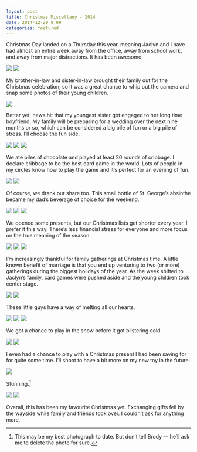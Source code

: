 ```yaml
---
layout: post
title: Christmas Miscellany - 2014
date: 2014-12-29 9:09
categories: featured
---
```


Christmas Day landed on a Thursday this year, meaning Jaclyn and I have had almost an entire week away from the office, away from school work, and away from major distractions. It has been awesome.

![](http://thenewsprint.s3.amazonaws.com/media/2014/12/PC271759.jpg)
![](http://thenewsprint.s3.amazonaws.com/media/2014/12/PC261617.jpg)

My brother-in-law and sister-in-law brought their family out for the Christmas celebration, so it was a great chance to whip out the camera and snap some photos of their young children. 

![](http://thenewsprint.s3.amazonaws.com/media/2014/12/PC241494.jpg)

Better yet, news hit that my youngest sister got engaged to her long time boyfriend. My family will be preparing for a wedding over the next nine months or so, which can be considered a big pile of fun or a big pile of stress. I’ll choose the fun side.

![](http://thenewsprint.s3.amazonaws.com/media/2014/12/PC261632.jpg)
![](http://thenewsprint.s3.amazonaws.com/media/2014/12/PC241572.jpg)
![](http://thenewsprint.s3.amazonaws.com/media/2014/12/PC241574.jpg)

We ate piles of chocolate and played at least 20 rounds of cribbage. I declare cribbage to be the best card game in the world. Lots of people in my circles know how to play the game and it’s perfect for an evening of fun.

![](http://thenewsprint.s3.amazonaws.com/media/2014/12/PC241512.jpg)
![](http://thenewsprint.s3.amazonaws.com/media/2014/12/PC241506.jpg)

Of course, we drank our share too. This small bottle of St. George’s absinthe became my dad’s beverage of choice for the weekend.

![](http://thenewsprint.s3.amazonaws.com/media/2014/12/PC241552.jpg)
![](http://thenewsprint.s3.amazonaws.com/media/2014/12/PC241544.jpg)
![](http://thenewsprint.s3.amazonaws.com/media/2014/12/PC241532.jpg)

We opened some presents, but our Christmas lists get shorter every year. I prefer it this way. There’s less financial stress for everyone and more focus on the true meaning of the season.

![](http://thenewsprint.s3.amazonaws.com/media/2014/12/PC241450.jpg)
![](http://thenewsprint.s3.amazonaws.com/media/2014/12/PC241488.jpg)
![](http://thenewsprint.s3.amazonaws.com/media/2014/12/PC251592.jpg)

I’m increasingly thankful for family gatherings at Christmas time. A little known benefit of marriage is that you end up venturing to two (or more) gatherings during the biggest holidays of the year. As the week shifted to Jaclyn’s family, card games were pushed aside and the young children took center stage.

![](http://thenewsprint.s3.amazonaws.com/media/2014/12/PC251605.jpg)
![](http://thenewsprint.s3.amazonaws.com/media/2014/12/PC271786.jpg)

These little guys have a way of melting all our hearts.

![](http://thenewsprint.s3.amazonaws.com/media/2014/12/PC271717.jpg)
![](http://thenewsprint.s3.amazonaws.com/media/2014/12/PC271763.jpg)
![](http://thenewsprint.s3.amazonaws.com/media/2014/12/PC271839.jpg)

We got a chance to play in the snow before it got blistering cold. 

![](http://thenewsprint.s3.amazonaws.com/media/2014/12/PC271735.jpg)
![](http://thenewsprint.s3.amazonaws.com/media/2014/12/PC271743.jpg)

I even had a chance to play with a Christmas present I had been saving for for quite some time. I’ll shoot to have a bit more on my new toy in the future.

![](http://thenewsprint.s3.amazonaws.com/media/2014/12/PC271706.jpg)

Stunning.[^1]

![](http://thenewsprint.s3.amazonaws.com/media/2014/12/PC271721.jpg)
![](http://thenewsprint.s3.amazonaws.com/media/2014/12/PC251589.jpg)

Overall, this has been my favourite Christmas yet. Exchanging gifts fell by the wayside while family and friends took over. I couldn’t ask for anything more. 

[^1]: This may be my best photograph to date. But don’t tell Brody — he’ll ask me to delete the photo for sure.